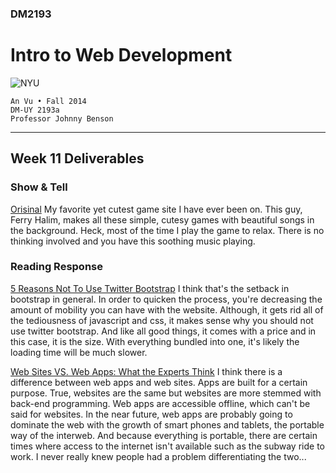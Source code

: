 ### DM2193

# Intro to Web Development

![NYU](http://j-hnnybens-n.com/capture/imami.png)

    An Vu • Fall 2014
    DM-UY 2193a
    Professor Johnny Benson

---

## Week 11 Deliverables

### Show & Tell
[Orisinal](http://www.ferryhalim.com/orisinal/) My favorite yet cutest game site I have ever been on. This guy, Ferry Halim, makes all these simple, cutesy games with beautiful songs in the background. Heck, most of the time I play the game to relax. There is no thinking involved and you have this soothing music playing. 

### Reading Response
[5 Reasons Not To Use Twitter Bootstrap](http://www.zingdesign.com/5-reasons-not-to-use-twitter-bootstrap/) 
	I think that's the setback in bootstrap in general. In order to quicken the process, you're decreasing the amount of mobility you can have with the website. Although, it gets rid all of the tediousness of javascript and css, it makes sense why you should not use twitter bootstrap. And like all good things, it comes with a price and in this case, it is the size. With everything bundled into one, it's likely the loading time will be much slower.

[Web Sites VS. Web Apps: What the Experts Think](http://www.visionmobile.com/blog/2013/07/web-sites-vs-web-apps-what-the-experts-think/) 
	I think there is a difference between web apps and web sites. Apps are built for a certain purpose. True, websites are the same but websites are more stemmed with back-end programming. Web apps are accessible offline, which can't be said for websites. 
	In the near future, web apps are probably going to dominate the web with the growth of smart phones and tablets, the portable way of the interweb. And because everything is portable, there are certain times where access to the internet isn't available such as the subway ride to work. I never really knew people had a problem differentiating the two... 